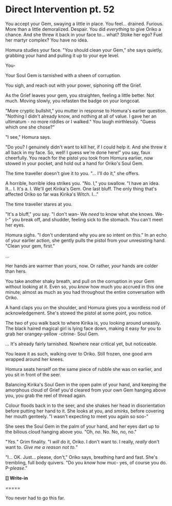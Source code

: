 # Direct Intervention pt. 52

You accept your Gem, swaying a little in place. You feel... drained. Furious. More than a little demoralized.
Despair.
You did *everything* to give Oriko a chance. And she threw it back in your face to... what? Stoke her ego? Fuel her martyr complex? You have no idea.

Homura studies your face. "You should clean your Gem," she says quietly, grabbing your hand and pulling it up to your eye level.

You-

Your Soul Gem is tarnished with a sheen of corruption.

You sigh, and reach out with your power, siphoning off the Grief.

As the Grief leaves your gem, you straighten, feeling a little better. Not much. Moving slowly, you refasten the badge on your longcoat.

"More cryptic bullshit," you mutter in response to Homura's earlier question. "Nothing I didn't already know, and nothing at all of value. I gave her an ultimatum - no more riddles or I walked." You laugh mirthlessly. "Guess which one she chose?"

"I see," Homura says.

"Do you? I genuinely didn't want to kill her, if I could help it. And she threw it all back in my face. So, well! I guess we're done here!" you say, faux cheerfully. You reach for the pistol you took from Homura earlier, now stowed in your pocket, and hold out a hand for Oriko's Soul Gem.

The time traveller doesn't give it to you. "... I'll do it," she offers.

A horrible, horrible idea strikes you. "No. I," you swallow. "I have an idea. It... I. It's a. I. We'll get Kirika's Gem. One last bluff. The only thing that's affected Oriko so far was Kirika's Witch. I..."

The time traveller stares at you.

"It's a bluff," you say. "I don't wan- We *need* to know what she knows. We- I-" you break off, and shudder, feeling sick to the stomach. You can't meet her eyes.

Homura sighs. "I don't understand why you are so intent on this." In an echo of your earlier action, she gently pulls the pistol from your unresisting hand. "Clean your gem, first."

...

Her hands are warmer than yours, now. Or rather, *your* hands are colder than hers.

You take another shaky breath, and pull on the corruption in your Gem without looking at it. Even so, you *know* how much you accrued in this one minute; almost as much as you had throughout the entire conversation with Oriko.

A hand claps you on the shoulder, and Homura gives you a wordless nod of acknowledgement. She's stowed the pistol at some point, you notice.

The two of you walk back to where Kirika is, you looking around uneasily. The black haired magical girl is lying face down, making it easy for you to grab her orangey-yellow -citrine- Soul Gem.

... It's already fairly tarnished. Nowhere near critical yet, but noticeable.

You leave it as such, walking over to Oriko. Still frozen, one good arm wrapped around her knees.

Homura seats herself on the same piece of rubble she was on earlier, and you sit in front of the seer.

Balancing Kirika's Soul Gem in the open palm of your hand, and keeping the amorphous cloud of Grief you'd cleared from your own Gem hanging above you, you grab the reel of thread again.

Colour floods back in to the seer, and she shakes her head in disorientation before putting her hand to it. She looks at you, and *smirks*, before covering her mouth genteely. "I wasn't expecting to meet you again so soo-"

She sees the Soul Gem in the palm of your hand, and her eyes dart up to the bilious cloud hanging above you. "Oh, *no.* No. No, no, no."

"*Yes.*" Grim finality. "I *will* do it, Oriko. I don't want to. I really, *really* don't want to. *Give me a reason not to.*"

"I... OK. Just... please, don't," Oriko says, breathing hard and fast. She's trembling, full body quivers. "Do you *know* how muc- yes, of course you do. P-*please*."

**\[] Write-in**

\=====​

You never had to go this far.
